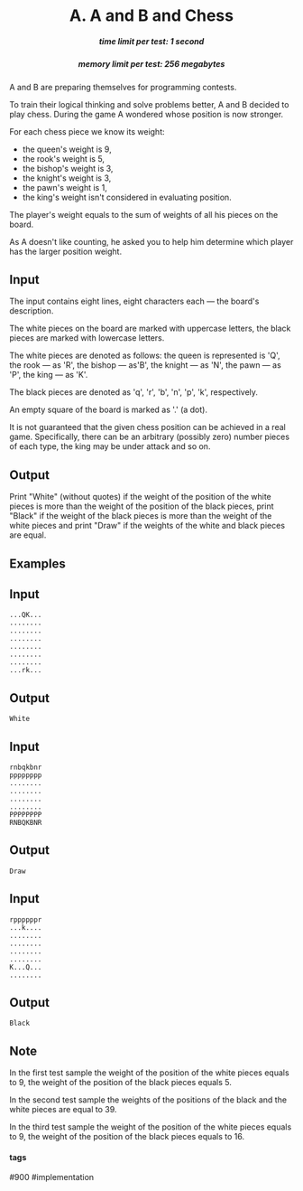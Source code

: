 <h1 style='text-align: center;'> A. A and B and Chess</h1>

<h5 style='text-align: center;'>time limit per test: 1 second</h5>
<h5 style='text-align: center;'>memory limit per test: 256 megabytes</h5>

A and B are preparing themselves for programming contests.

To train their logical thinking and solve problems better, A and B decided to play chess. During the game A wondered whose position is now stronger.

For each chess piece we know its weight: 

* the queen's weight is 9,
* the rook's weight is 5,
* the bishop's weight is 3,
* the knight's weight is 3,
* the pawn's weight is 1,
* the king's weight isn't considered in evaluating position.

The player's weight equals to the sum of weights of all his pieces on the board.

As A doesn't like counting, he asked you to help him determine which player has the larger position weight.

## Input

The input contains eight lines, eight characters each — the board's description.

The white pieces on the board are marked with uppercase letters, the black pieces are marked with lowercase letters.

The white pieces are denoted as follows: the queen is represented is 'Q', the rook — as 'R', the bishop — as'B', the knight — as 'N', the pawn — as 'P', the king — as 'K'.

The black pieces are denoted as 'q', 'r', 'b', 'n', 'p', 'k', respectively.

An empty square of the board is marked as '.' (a dot). 

It is not guaranteed that the given chess position can be achieved in a real game. Specifically, there can be an arbitrary (possibly zero) number pieces of each type, the king may be under attack and so on.

## Output

Print "White" (without quotes) if the weight of the position of the white pieces is more than the weight of the position of the black pieces, print "Black" if the weight of the black pieces is more than the weight of the white pieces and print "Draw" if the weights of the white and black pieces are equal.

## Examples

## Input


```
...QK...  
........  
........  
........  
........  
........  
........  
...rk...  

```
## Output


```
White  

```
## Input


```
rnbqkbnr  
pppppppp  
........  
........  
........  
........  
PPPPPPPP  
RNBQKBNR  

```
## Output


```
Draw  

```
## Input


```
rppppppr  
...k....  
........  
........  
........  
........  
K...Q...  
........  

```
## Output


```
Black  

```
## Note

In the first test sample the weight of the position of the white pieces equals to 9, the weight of the position of the black pieces equals 5.

In the second test sample the weights of the positions of the black and the white pieces are equal to 39.

In the third test sample the weight of the position of the white pieces equals to 9, the weight of the position of the black pieces equals to 16.



#### tags 

#900 #implementation 